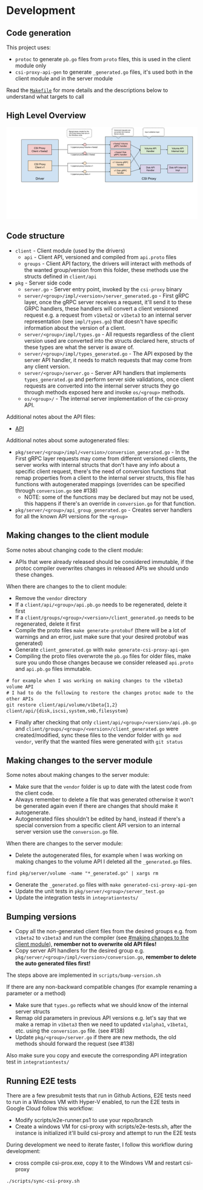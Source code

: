 # Development

## Code generation

This project uses:

- `protoc` to generate `pb.go` files from `proto` files, this is used in the client module only
- `csi-proxy-api-gen` to generate `_generated.go` files, it's used both in the client module and in the server module

Read the [`Makefile`](./Makefile) for more details and the descriptions below to understand what targets to call

## High Level Overview

![CSI Proxy](./CSI-Proxy.png)

## Code structure

- `client` - Client module (used by the drivers)
  - `api` - Client API, versioned and compiled from `api.proto` files
  - `groups` - Client API factory, the drivers will interact with methods of the wanted group/version from this folder, these methods use the structs defined in `client/api`
- `pkg` - Server side code
  - `server.go` - Server entry point, invoked by the `csi-proxy` binary
  - `server/<group>/impl/<version>/server_generated.go` - First gRPC layer, once the gRPC server receives a request, it'll send it to these GRPC handlers, these handlers will convert a client versioned request e.g. a request from `v1beta2` or `v1beta3` to an internal server representation (see `impl/types.go`) that doesn't have specific information about the version of a client.
  - `server/<group>/impl/types.go` - All requests regardless of the client version used are converted into the structs declared here, structs of these types are what the server is aware of.
  - `server/<group>/impl/types_generated.go` - The API exposed by the server API handler, it needs to match requests that may come from any client version.
  - `server/<group>/server.go` - Server API handlers that implements `types_generated.go` and perform server side validations, once client requests are converted into the internal server structs they go through methods exposed here and invoke `os/<group>` methods.
  - `os/<group>/` - The internal server implementation of the csi-proxy API.

Additional notes about the API files:

- [API](./API.md)

Additional notes about some autogenerated files:

- `pkg/server/<group>/impl/<version>/conversion_generated.go` - In the First gRPC layer requests may come from different versioned clients, the server works with internal structs that don't have any info about a specific client request, there's the need of conversion functions that remap properties from a client to the internal server structs, this file has functions with autogenerated mappings (overrides can be specified through `conversion.go` see #138)
  - NOTE: some of the functions may be declared but may not be used, this happens if there's an override in `conversion.go` for that function.
- `pkg/server/<group>/api_group_generated.go` - Creates server handlers for all the known API versions for the `<group>`

## Making changes to the client module

Some notes about changing code to the client module:

- APIs that were already released should be considered immutable, if the protoc compiler overwrites changes in released APIs we should undo these changes.

When there are changes to the to client module:

- Remove the `vendor` directory
- If a `client/api/<group>/api.pb.go` needs to be regenerated, delete it first
- If a `client/groups/<group>/<version>/client_generated.go` needs to be regenerated, delete it first
- Compile the proto files `make generate-protobuf` (there will be a lot of warnings and an error, just make sure that your desired protobuf was generated)
- Generate `client_generated.go` with `make generate-csi-proxy-api-gen`
- Compiling the proto files overwrote the `pb.go` files for older files, make sure you undo those changes because we consider released `api.proto` and `api.pb.go` files immutable.

```shell
# for example when I was working on making changes to the v1beta3 volume API
# I had to do the following to restore the changes protoc made to the other APIs
git restore client/api/volume/v1beta{1,2} client/api/{disk,iscsi,system,smb,filesystem}
```

- Finally after checking that only `client/api/<group>/<version>/api.pb.go` and `client/groups/<group>/<version>/client_generated.go` were created/modified, sync these files to the vendor folder with `go mod vendor`, verify that the wanted files were generated with `git status`

## Making changes to the server module

Some notes about making changes to the server module:

- Make sure that the `vendor` folder is up to date with the latest code from the client code.
- Always remember to delete a file that was generated otherwise it won't be generated again even if there
  are changes that should make it autogenerate.
- Autogenerated files shouldn't be edited by hand, instead if there's a special conversion from a specific
  client API version to an internal server version use the `conversion.go` file.

When there are changes to the server module:

- Delete the autogenerated files, for example when I was working on
  making changes to the volume API I deleted all the `_generated.go` files.

```shell
find pkg/server/volume -name "*_generated.go" | xargs rm
```

- Generate the `_generated.go` files with `make generated-csi-proxy-api-gen`
- Update the unit tests in `pkg/server/<group>/server_test.go`
- Update the integration tests in `integrationtests/`

## Bumping versions

- Copy all the non-generated client files from the desired groups e.g. from `v1beta2` to `v1beta3` and run the compiler
  (see [#making changes to the client module](#making-changes-to-the-client-module)), **remember not to overwrite old API files!**
- Copy server API handlers for the desired group e.g. `pkg/server/<group>/impl/<version>/conversion.go`, **remember to delete the auto generated files first!**

The steps above are implemented in `scripts/bump-version.sh`

If there are any non-backward compatible changes (for example renaming a parameter or a method)

- Make sure that `types.go` reflects what we should know of the internal server structs
- Remap old parameters in previous API versions e.g. let's say that we make a remap in `v1beta3` then we need to updated `v1alpha1`, `v1beta1`, etc. using the `conversion.go` file. (see #138)
- Update `pkg/<group>/server.go` if there are new methods, the old methods should forward the request (see #138)

Also make sure you copy and execute the corresponding API integration test in `integrationtests/`

## Running E2E tests

There are a few presubmit tests that run in Github Actions, E2E tests need to run in a Windows VM with Hyper-V enabled, to run the E2E tests in Google Cloud follow this workflow:

- Modify scripts/e2e-runner.ps1 to use your repo/branch
- Create a windows VM for csi-proxy with scripts/e2e-tests.sh, after the instance is initialized it'll build csi-proxy and attempt to run the E2E tests

During development we need to iterate faster, I follow this workflow during development:

- cross compile csi-prox.exe, copy it to the Windows VM and restart csi-proxy

```bash
./scripts/sync-csi-proxy.sh
```
